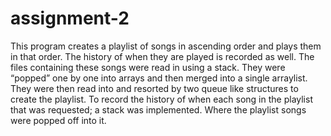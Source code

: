 # assignment-2

This program creates a playlist of songs in ascending order and plays them in that order. The history of when they are played is recorded as well. The files containing these songs were read in using a stack. They were “popped” one by one into arrays and then merged into a single arraylist. They were then read into and resorted by two queue like structures to create the playlist. To record the history of when each song in the playlist that was requested; a stack was implemented. Where the playlist songs were popped off into it. 
